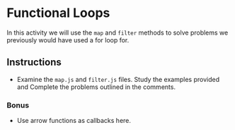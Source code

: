 # Functional Loops

In this activity we will use the `map` and `filter` methods to solve problems we previously would have used a for loop for.

## Instructions

* Examine the `map.js` and `filter.js` files. Study the examples provided and Complete the problems outlined in the comments.

### Bonus

* Use arrow functions as callbacks here.

